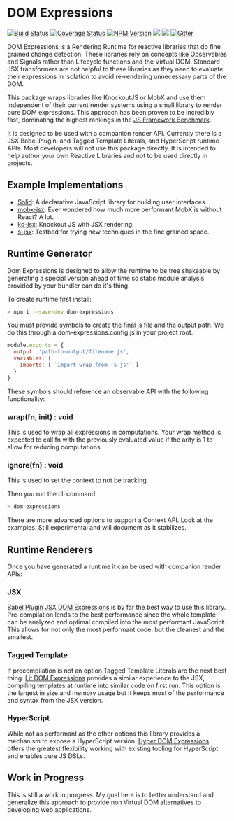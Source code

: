 # DOM Expressions

[![Build Status](https://img.shields.io/travis/com/ryansolid/dom-expressions.svg?style=flat)](https://travis-ci.com/ryansolid/dom-expressions)
[![Coverage Status](https://img.shields.io/coveralls/github/ryansolid/dom-expressions.svg?style=flat)](https://coveralls.io/github/ryansolid/dom-expressions?branch=master)
[![NPM Version](https://img.shields.io/npm/v/dom-expressions.svg?style=flat)](https://www.npmjs.com/package/dom-expressions)
![](https://img.shields.io/bundlephobia/minzip/dom-expressions.svg?style=flat)
![](https://img.shields.io/npm/dt/dom-expressions.svg?style=flat)
[![Gitter](https://img.shields.io/gitter/room/dom-expressions/community)](https://gitter.im/dom-expressions/community)

DOM Expressions is a Rendering Runtime for reactive libraries that do fine grained change detection. These libraries rely on concepts like Observables and Signals rather than Lifecycle functions and the Virtual DOM. Standard JSX transformers are not helpful to these libraries as they need to evaluate their expressions in isolation to avoid re-rendering unnecessary parts of the DOM.

This package wraps libraries like KnockoutJS or MobX and use them independent of their current render systems using a small library to render pure DOM expressions. This approach has been proven to be incredibly fast, dominating the highest rankings in the [JS Framework Benchmark](https://github.com/krausest/js-framework-benchmark).

It is designed to be used with a companion render API. Currently there is a JSX Babel Plugin, and Tagged Template Literals, and HyperScript runtime APIs. Most developers will not use this package directly. It is intended to help author your own Reactive Libraries and not to be used directly in projects.

## Example Implementations
* [Solid](https://github.com/ryansolid/solid): A declarative JavaScript library for building user interfaces.
* [mobx-jsx](https://github.com/ryansolid/mobx-jsx): Ever wondered how much more performant MobX is without React? A lot.
* [ko-jsx](https://github.com/ryansolid/ko-jsx): Knockout JS with JSX rendering.
* [s-jsx](https://github.com/ryansolid/s-jsx): Testbed for trying new techniques in the fine grained space.

## Runtime Generator

Dom Expressions is designed to allow the runtime to be tree shakeable by generating a special version ahead of time so static module analysis provided by your bundler can do it's thing.

To create runtime first install:
```sh
> npm i --save-dev dom-expressions
```
You must provide symbols to create the final js file and the output path. We do this through a dom-expressions.config.js in your project root.

```js
module.exports = {
  output: 'path-to-output/filename.js',
  variables: {
    imports: [ `import wrap from 's-js'` ]
  }
}
```

These symbols should reference an observable API with the following functionality:

### wrap(fn, init) : void

This is used to wrap all expressions in computations. Your wrap method is expected to call fn with the previously evaluated value if the arity is 1 to allow for reducing computations.

### ignore(fn) : void

This is used to set the context to not be tracking.

Then you run the cli command:
```sh
> dom-expressions
```

There are more advanced options to support a Context API. Look at the examples. Still experimental and will document as it stabilizes.

## Runtime Renderers

Once you have generated a runtime it can be used with companion render APIs:

### JSX

[Babel Plugin JSX DOM Expressions](https://github.com/ryansolid/dom-expressions/blob/master/packages/babel-plugin-jsx-dom-expressions) is by far the best way to use this library. Pre-compilation lends to the best performance since the whole template can be analyzed and optimal compiled into the most performant JavaScript. This allows for not only the most performant code, but the cleanest and the smallest.

### Tagged Template

If precompilation is not an option Tagged Template Literals are the next best thing. [Lit DOM Expressions](https://github.com/ryansolid/dom-expressions/blob/master/packages/lit-dom-expressions) provides a similar experience to the JSX, compiling templates at runtime into similar code on first run. This option is the largest in size and memory usage but it keeps most of the performance and syntax from the JSX version.

### HyperScript

While not as performant as the other options this library provides a mechanism to expose a HyperScript version. [Hyper DOM Expressions](https://github.com/ryansolid/dom-expressions/blob/master/packages/hyper-dom-expressions) offers the greatest flexibility working with existing tooling for HyperScript and enables pure JS DSLs.

## Work in Progress

This is still a work in progress. My goal here is to better understand and generalize this approach to provide non Virtual DOM alternatives to developing web applications.